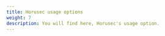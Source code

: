 ```yaml
---
title: Horusec usage options
weight: 7
description: You will find here, Horusec's usage option. 
---
```

